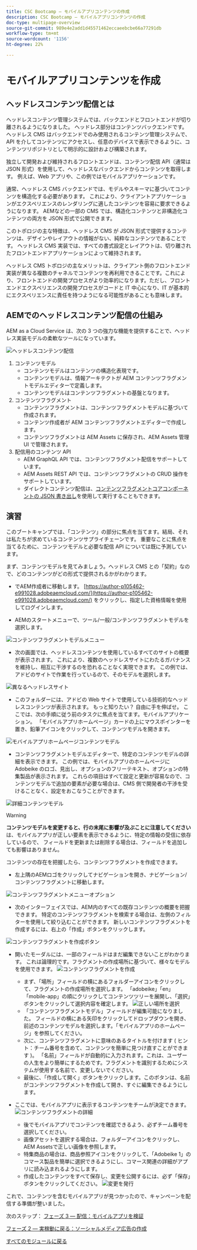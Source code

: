 ```yaml
---
title: CSC Bootcamp — モバイルアプリコンテンツの作成
description: CSC Bootcamp — モバイルアプリコンテンツの作成
doc-type: multipage-overview
source-git-commit: 989e4e2add1d45571462eccaeebcbe66a77291db
workflow-type: tm+mt
source-wordcount: '1156'
ht-degree: 22%

---
```


# モバイルアプリコンテンツを作成

## ヘッドレスコンテンツ配信とは

ヘッドレスコンテンツ管理システムでは、バックエンドとフロントエンドが切り離されるようになりました。 ヘッドレス部分はコンテンツバックエンドです。ヘッドレス CMS はバックエンドでのみ使用されるコンテンツ管理システムで、API を介してコンテンツにアクセスし、任意のデバイスで表示できるように、コンテンツリポジトリとして明示的に設計および構築されます。

独立して開発および維持されるフロントエンドは、コンテンツ配信 API（通常は JSON 形式）を使用して、ヘッドレスなバックエンドからコンテンツを取得します。 例えば、Web アプリや、この例ではモバイルアプリケーションです。

通常、ヘッドレス CMS バックエンドでは、モデルやスキーマに基づいてコンテンツを構造化する必要があります。 これにより、クライアントアプリケーションがエクスペリエンスのレンダリングに適したコンテンツを容易に要求できるようになります。 AEMなどの一部の CMS では、構造化コンテンツと非構造化コンテンツの両方を JSON 形式で公開できます。

このトポロジの主な特徴は、ヘッドレス CMS が JSON 形式で提供するコンテンツは、デザインやレイアウトの情報がない、純粋なコンテンツであることです。 ヘッドレス CMS 実装では、すべての書式設定とレイアウトは、切り離されたフロントエンドアプリケーションによって維持されます。

ヘッドレス CMS トポロジの主なメリットは、クライアント側のフロントエンド実装が異なる複数のチャネルでコンテンツを再利用できることです。これにより、フロントエンドの開発プロセスがより効率的になります。ただし、フロントエンドエクスペリエンスの開発プロセスがコードと IT 中心になり、IT が基本的にエクスペリエンスに責任を持つようになる可能性があることも意味します。

## AEMでのヘッドレスコンテンツ配信の仕組み

AEM as a Cloud Service は、次の 3 つの強力な機能を提供することで、ヘッドレス実装モデルの柔軟なツールになっています。

![ヘッドレスコンテンツ配信](./images/prod-app-headless.png)

1. コンテンツモデル
   - コンテンツモデルはコンテンツの構造化表現です。
   - コンテンツモデルは、情報アーキテクトが AEM コンテンツフラグメントモデルエディターで定義します。
   - コンテンツモデルはコンテンツフラグメントの基盤となります。
1. コンテンツフラグメント
   - コンテンツフラグメントは、コンテンツフラグメントモデルに基づいて作成されます。
   - コンテンツ作成者が AEM コンテンツフラグメントエディターで作成します。
   - コンテンツフラグメントは AEM Assets に保存され、AEM Assets 管理 UI で管理されます。
1. 配信用のコンテンツ API
   - AEM GraphQL API では、コンテンツフラグメント配信をサポートしています。
   - AEM Assets REST API では、コンテンツフラグメントの CRUD 操作をサポートしています。
   - ダイレクトコンテンツ配信は、[コンテンツフラグメントコアコンポーネントの JSON 書き出し](https://experienceleague.adobe.com/docs/experience-manager-core-components/using/components/content-fragment-component.html?lang=ja)を使用して実行することもできます。

## 演習

このブートキャンプでは、「コンテンツ」の部分に焦点を当てます。結局、それは私たちが求めているコンテンツサプライチェーンです。 重要なことに焦点を当てるために、コンテンツモデルと必要な配信 API については既に予測しています。

まず、コンテンツモデルを見てみましょう。ヘッドレス CMS との「契約」なので、どのコンテンツがどの形式で提供されるかがわかります。

- でAEM作成者に移動します。 [https://author-p105462-e991028.adobeaemcloud.com/](https://author-p105462-e991028.adobeaemcloud.com/) をクリックし、指定した資格情報を使用してログインします。

- AEMのスタートメニューで、ツール/一般/コンテンツフラグメントモデルを選択します。

![コンテンツフラグメントモデルメニュー](./images/prod-app-cfm.png)

- 次の画面では、ヘッドレスコンテンツを使用しているすべてのサイトの概要が表示されます。 これにより、複数のヘッドレスサイトにわたるガバナンスを維持し、相互に干渉するのを恐れることなく実現できます。 この例では、アドビのサイトで作業を行っているので、そのモデルを選択します。

![異なるヘッドレスサイト](./images/prod-app-cfm-folder.png)

- このフォルダーには、アドビの Web サイトで使用している技術的なヘッドレスコンテンツが表示されます。 もっと知りたい？ 自由に手を伸ばせ。 ここでは、次の手順に従う前のタスクに焦点を当てます。モバイルアプリケーション。 「モバイルアプリホームページ」カードの上にマウスポインターを置き、鉛筆アイコンをクリックして、コンテンツモデルを開きます。

![モバイルアプリホームページコンテンツモデル](./images/prod-app-created-cfm.png)

- コンテンツフラグメントモデルエディターで、特定のコンテンツモデルの詳細を表示できます。 この例では、モバイルアプリのホームページに Adobeike のロゴ、見出し、オプションのフリーテキスト、オプションの特集製品が表示されます。 これらの項目はすべて設定と更新が容易なので、コンテンツモデルで追加の要素が必要な場合は、CMS 側で開発者の干渉を受けることなく、設定をおこなうことができます。

![詳細コンテンツモデル](./images/prod-app-cfm-details.png)

>[!WARNING]
>
> **コンテンツモデルを変更すると、行の末尾に影響が及ぶことに注意してください**&#x200B;は、モバイルアプリが正しい要素を表示できるように、特定の情報の受信に依存しているので、 フィールドを更新または削除する場合は、フィールドを追加しても影響はありません。

コンテンツの存在を把握したら、コンテンツフラグメントを作成できます。

- 左上隅のAEMロゴをクリックしてナビゲーションを開き、ナビゲーション/コンテンツフラグメントに移動します。

![コンテンツフラグメントメニューオプション](./images/prod-cf-ui.png)

- 次のインターフェイスでは、AEM内のすべての既存コンテンツの概要を把握できます。 特定のコンテンツフラグメントを検索する場合は、左側のフィルターを使用して絞り込むことができます。 新しいコンテンツフラグメントを作成するには、右上の「作成」ボタンをクリックします。

![コンテンツフラグメントを作成ボタン](./images/prod-app-create-cf.png)

- 開いたモーダルには、一部のフィールドはまだ編集できないことがわかります。 これは論理的です。フラグメントの作成場所に基づいて、様々なモデルを使用できます。
   ![コンテンツフラグメントを作成](./images/prod-app-create-cf-details.png)
   - まず、「場所」フィールドの横にあるフォルダーアイコンをクリックして、フラグメントの作成場所を選択します。 「adobeike」「en」「mobile-app」の順にクリックしてコンテンツツリーを展開し、「選択」ボタンをクリックして選択内容を確定します。
      ![正しい場所を選択](./images/prod-app-folder.png)
   - 「コンテンツフラグメントモデル」フィールドが編集可能になりました。 フィールドの横にある矢印をクリックしてドロップダウンを開き、前述のコンテンツモデルを選択します。「モバイルアプリのホームページ」を参照してください。
   - 次に、コンテンツフラグメントに意味のあるタイトルを付けます ( ヒント：チーム番号を含めて、コンテンツを簡単に見つけ直すことができます )。 「名前」フィールドが自動的に入力されます。これは、ユーザーの人生をより簡単にするためです。フラグメントを識別するためにシステムが使用する名前で、変更しないでください。
   - 最後に、「作成して開く」ボタンをクリックします。このボタンは、名前がコンテンツフラグメントを作成して開き、すぐに編集できるようにします。

- ここでは、モバイルアプリに表示するコンテンツをチームが決定できます。 ![コンテンツフラグメントの詳細](./images/prod-cf-details.png)
   - 後でモバイルアプリでコンテンツを確認できるよう、必ずチーム番号を選択してください。
   - 画像アセットを選択する場合は、フォルダーアイコンをクリックし、AEM Assetsで正しい画像を参照します。
   - 特集商品の場合は、商品参照アイコンをクリックして、「Adobeike 1」のコマース製品を簡単に選択できるようにし、コマース関連の詳細がアプリに読み込まれるようにします。
   - 作成したコンテンツをすべて保存し、変更を公開するには、必ず「保存」ボタンをクリックしてください。
      ![変更を発行](./images/prod-app-publish.png)

これで、コンテンツを含むモバイルアプリが見つかったので、キャンペーンを配信する準備が整いました。


次のステップ： [フェーズ 3 — 配信：モバイルアプリを検証](../delivery/app.md)

[フェーズ 2 — 実稼動に戻る：ソーシャルメディア広告の作成](./social.md)

[すべてのモジュールに戻る](../../overview.md)
